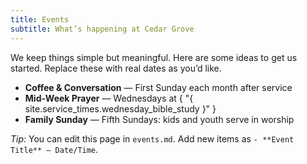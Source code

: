 ```yaml
---
title: Events
subtitle: What’s happening at Cedar Grove
---
```

We keep things simple but meaningful. Here are some ideas to get us started. Replace these with real dates as you’d like.

- **Coffee & Conversation** — First Sunday each month after service
- **Mid‑Week Prayer** — Wednesdays at { "{ site.service_times.wednesday_bible_study }" }
- **Family Sunday** — Fifth Sundays: kids and youth serve in worship

*Tip:* You can edit this page in `events.md`. Add new items as `- **Event Title** — Date/Time`.
